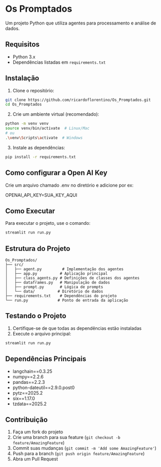 # Os Promptados

Um projeto Python que utiliza agentes para processamento e análise de dados.

## Requisitos

- Python 3.x
- Dependências listadas em `requirements.txt`

## Instalação

1. Clone o repositório:

```bash
git clone https://github.com/ricardoflorentino/Os_Promptados.git
cd Os_Promptados
```

2. Crie um ambiente virtual (recomendado):

```bash
python -m venv venv
source venv/bin/activate  # Linux/Mac
# ou
.\venv\Scripts\activate  # Windows
```

3. Instale as dependências:

```bash
pip install -r requirements.txt
```

## Como configurar a Open AI Key

Crie um arquivo chamado .env no diretório e adicione por ex:

OPENAI_API_KEY=SUA_KEY_AQUI

## Como Executar

Para executar o projeto, use o comando:

```bash
streamlit run run.py
```

## Estrutura do Projeto

```
Os_Promptados/
├── src/
│   ├── agent.py         # Implementação dos agentes
│   ├── app.py          # Aplicação principal
│   ├── class_agents.py # Definições de classes dos agentes
│   ├── dataframes.py   # Manipulação de dados
│   ├── prompt.py       # Lógica de prompts
│   └── data/          # Diretório de dados
├── requirements.txt    # Dependências do projeto
└── run.py             # Ponto de entrada da aplicação
```

## Testando o Projeto

1. Certifique-se de que todas as dependências estão instaladas
2. Execute o arquivo principal:

```bash
streamlit run run.py
```

## Dependências Principais

- langchain==0.3.25
- numpy==2.2.6
- pandas==2.2.3
- python-dateutil==2.9.0.post0
- pytz==2025.2
- six==1.17.0
- tzdata==2025.2

## Contribuição

1. Faça um fork do projeto
2. Crie uma branch para sua feature (`git checkout -b feature/AmazingFeature`)
3. Commit suas mudanças (`git commit -m 'Add some AmazingFeature'`)
4. Push para a branch (`git push origin feature/AmazingFeature`)
5. Abra um Pull Request
